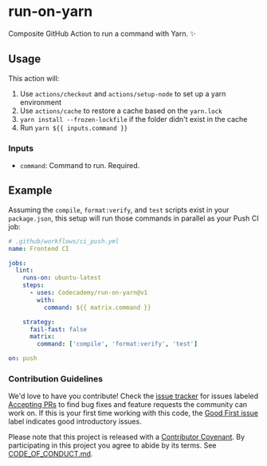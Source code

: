 # run-on-yarn

Composite GitHub Action to run a command with Yarn. ✨

## Usage

This action will:

1. Use `actions/checkout` and `actions/setup-node` to set up a yarn environment
2. Use `actions/cache` to restore a cache based on the `yarn.lock`
3. `yarn install --frozen-lockfile` if the folder didn't exist in the cache
4. Run `yarn ${{ inputs.command }}`

### Inputs

* `command`: Command to run. Required.

## Example

Assuming the `compile`, `format:verify`, and `test` scripts exist in your `package.json`, this setup will run those commands in parallel as your Push CI job:

```yml
# .github/workflows/ci_push.yml
name: Frontend CI

jobs:
  lint:
    runs-on: ubuntu-latest
    steps:
      - uses: Codecademy/run-on-yarn@v1
        with:
          command: ${{ matrix.command }}

    strategy:
      fail-fast: false
      matrix:
        command: ['compile', 'format:verify', 'test']

on: push
```

### Contribution Guidelines

We'd love to have you contribute!
Check the [issue tracker](https://github.com/Codecademy/run-on-yarn/issues) for issues labeled [Accepting PRs](https://github.com/Codecademy/run-on-yarn/issues?utf8=%E2%9C%93&q=is%3Aissue+is%3Aopen+label%3A%22Accepting+PRs%22) to find bug fixes and feature requests the community can work on.
If this is your first time working with this code, the [Good First issue](https://github.com/Codecademy/guidelines/issues?utf8=%E2%9C%93&q=is%3Aissue+is%3Aopen+label%3A%22Good+First+Issue%22+) label indicates good introductory issues.

Please note that this project is released with a [Contributor Covenant](https://www.contributor-covenant.org).
By participating in this project you agree to abide by its terms.
See [CODE_OF_CONDUCT.md](./CODE_OF_CONDUCT.md).
